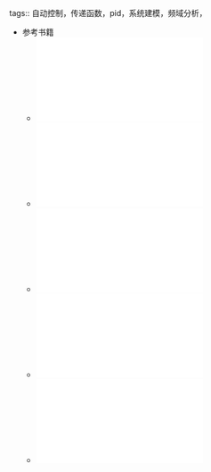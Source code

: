 tags:: 自动控制，传递函数，pid，系统建模，频域分析，

- 参考书籍
	- ![自动控制原理与设计(第6版)_富兰克林_鲍威尔_李中华译_--_电子工业出版社.pdf](../assets/自动控制原理与设计(第6版)_富兰克林_鲍威尔_李中华译_--_电子工业出版社_1728743976133_0.pdf)
	- ![自动控制理论与设计_新版2007_上海交通大学出版社.pdf](../assets/自动控制理论与设计_新版2007_上海交通大学出版社_1728743981634_0.pdf)
	- ![(钱学森系统科学思想文库)_钱学森_-_工程控制论-上海交通大学出版社_(2007)_1728378439895_0.pdf](../assets/(钱学森系统科学思想文库)_钱学森_-_工程控制论-上海交通大学出版社_(2007)_1728378439895_0_1728895949299_0.pdf)
	- ![自动控制原理_北航课件(八章全).pdf](../assets/自动控制原理_北航课件(八章全)_1729479720762_0.pdf)
	- ![刘金琨_2016_先进PID控制MATLAB仿真.pdf](../assets/刘金琨_2016_先进PID控制MATLAB仿真_1720965963246_0.pdf)